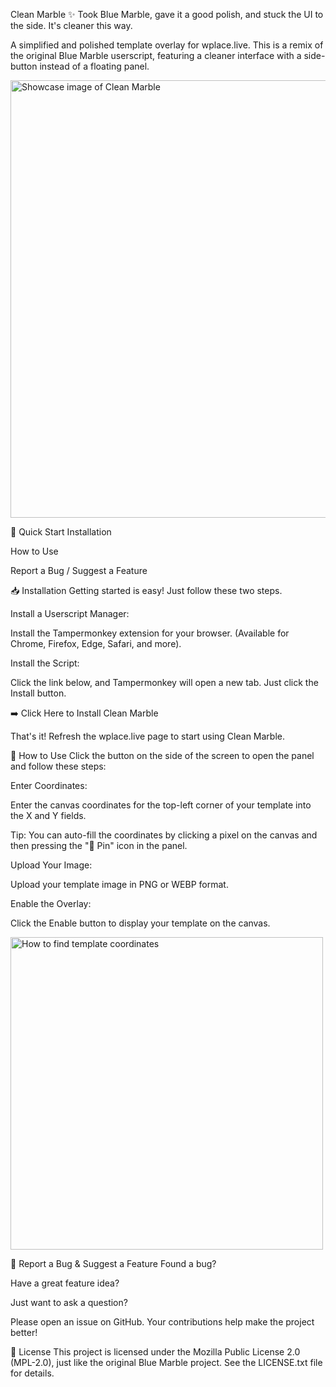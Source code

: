 Clean Marble ✨
Took Blue Marble, gave it a good polish, and stuck the UI to the side. It's cleaner this way.

A simplified and polished template overlay for wplace.live. This is a remix of the original Blue Marble userscript, featuring a cleaner interface with a side-button instead of a floating panel.

<!-- ADD YOUR OWN SCREENSHOT HERE -->

<img alt="Showcase image of Clean Marble" src="https://placehold.co/700x400/1e1e2e/ffffff?text=Your+Screenshot+Here" width="700">

🚀 Quick Start
Installation

How to Use

Report a Bug / Suggest a Feature

📥 Installation
Getting started is easy! Just follow these two steps.

Install a Userscript Manager:

Install the Tampermonkey extension for your browser. (Available for Chrome, Firefox, Edge, Safari, and more).

Install the Script:

Click the link below, and Tampermonkey will open a new tab. Just click the Install button.

➡️ Click Here to Install Clean Marble
<!-- Example: https://www.google.com/search?q=https://github.com/username/repo/raw/main/CleanMarble.user.js -->

That's it! Refresh the wplace.live page to start using Clean Marble.

🎨 How to Use
Click the button on the side of the screen to open the panel and follow these steps:

Enter Coordinates:

Enter the canvas coordinates for the top-left corner of your template into the X and Y fields.

Tip: You can auto-fill the coordinates by clicking a pixel on the canvas and then pressing the "📍 Pin" icon in the panel.

Upload Your Image:

Upload your template image in PNG or WEBP format.

Enable the Overlay:

Click the Enable button to display your template on the canvas.

<img alt="How to find template coordinates" src="https://github.com/SwingTheVine/Wplace-BlueMarble/raw/main/docs/assets/TemplateCoordinates1.png" width="500">

🐞 Report a Bug & Suggest a Feature
Found a bug?

Have a great feature idea?

Just want to ask a question?

Please open an issue on GitHub. Your contributions help make the project better!

📜 License
This project is licensed under the Mozilla Public License 2.0 (MPL-2.0), just like the original Blue Marble project. See the LICENSE.txt file for details.
